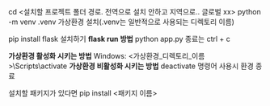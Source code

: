 cd <설치할 프로젝트 폴더 경로. 전역으로 설치 안하고 지역으로.. 글로벌 xx> 
python -m venv .venv 가상환경 설치(.venv는 일반적으로 사용되는 디렉토리 이름)


pip install flask 설치하기
**flask run 방법**
python app.py
종료는 ctrl + c

**가상환경 활성화 시키는 방법**
Windows: <가상환경_디렉토리_이름>\Scripts\activate 
**가상환경 비활성화 시키는 방법**
deactivate 명령어 사용시 환경 종료


설치할 패키지가 있다면 pip install <패키지 이름>
